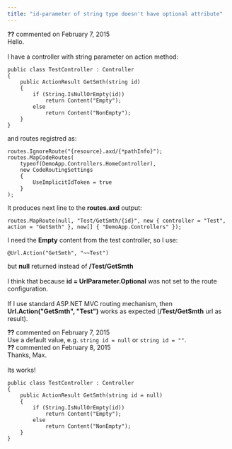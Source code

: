 ```yaml
---
title: "id-parameter of string type doesn't have optional attribute"
---
```

<div id="comment-1350008" class="discussion-comment op">
   <div class="discussion-header"><b>??</b> commented on 
      <time datetime="2015-02-07T14:55:00.57-08:00" title="2015-02-07T14:55:00.57-08:00">February 7, 2015</time>
   </div>
   <div class="discussion-message">Hello.<br />
<br />
I have a controller with string parameter on action method:<br />
<pre><code>public class TestController : Controller
{
    public ActionResult GetSmth(string id)
    {
        if (String.IsNullOrEmpty(id))
            return Content(&quot;Empty&quot;);
        else
            return Content(&quot;NonEmpty&quot;);
    }
}</code></pre>

and routes registred as:<br />
<pre><code>routes.IgnoreRoute(&quot;{resource}.axd/{*pathInfo}&quot;);
routes.MapCodeRoutes(
    typeof(DemoApp.Controllers.HomeController),
    new CodeRoutingSettings
    {
        UseImplicitIdToken = true
    }
);</code></pre>

It produces next line to the <strong>routes.axd</strong> output:<br />
<pre><code>routes.MapRoute(null, &quot;Test/GetSmth/{id}&quot;, new { controller = &quot;Test&quot;, action = &quot;GetSmth&quot; }, new[] { &quot;DemoApp.Controllers&quot; });</code></pre>

I need the <strong>Empty</strong> content from the test controller, so I use:<br />
<pre><code>@Url.Action(&quot;GetSmth&quot;, &quot;~~Test&quot;)</code></pre>

but <strong>null</strong> returned instead of <strong>/Test/GetSmth</strong><br />
<br />
I think that because <strong>id = UrlParameter.Optional</strong> was not set to the route configuration.<br />
<br />
If I use standard ASP.NET MVC routing mechanism, then <strong>Url.Action(&quot;GetSmth&quot;, &quot;Test&quot;)</strong> works as expected (<strong>/Test/GetSmth</strong> url as result).<br />
</div>
</div>
<div id="comment-1350013" class="discussion-comment marked-as-answer">
   <div class="discussion-header"><b>??</b> commented on 
      <time datetime="2015-02-07T15:37:41.383-08:00" title="2015-02-07T15:37:41.383-08:00">February 7, 2015</time>
   </div>
   <div class="discussion-message">Use a default value, e.g. <code>string id = null</code> or <code>string id = &quot;&quot;</code>.<br />
</div>
</div>
<div id="comment-1350052" class="discussion-comment marked-as-answer">
   <div class="discussion-header"><b>??</b> commented on 
      <time datetime="2015-02-08T02:26:09.427-08:00" title="2015-02-08T02:26:09.427-08:00">February 8, 2015</time>
   </div>
   <div class="discussion-message">Thanks, Max.<br />
<br />
Its works!<br />
<pre><code>public class TestController : Controller
{
    public ActionResult GetSmth(string id = null)
    {
        if (String.IsNullOrEmpty(id))
            return Content(&quot;Empty&quot;);
        else
            return Content(&quot;NonEmpty&quot;);
    }
}</code></pre>

</div>
</div>